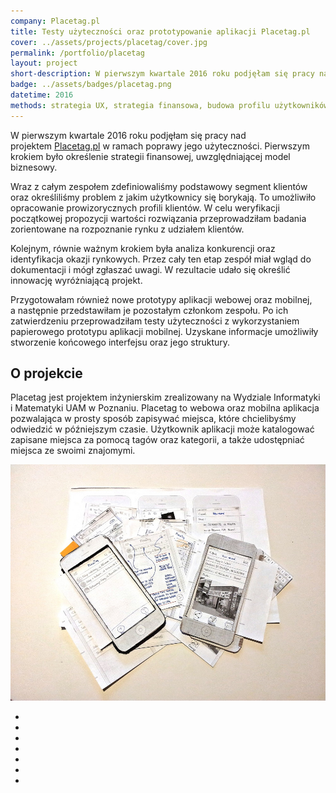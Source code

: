 ```yaml
---
company: Placetag.pl
title: Testy użyteczności oraz prototypowanie aplikacji Placetag.pl
cover: ../assets/projects/placetag/cover.jpg
permalink: /portfolio/placetag
layout: project
short-description: W pierwszym kwartale 2016 roku podjęłam się pracy nad projektem Placetag.pl w ramach poprawy jego użyteczności
badge: ../assets/badges/placetag.png
datetime: 2016
methods: strategia UX, strategia finansowa, budowa profilu użytkowników, identyfikacja kluczowych wrażeń, macierz analizy konkurencji, identyfikacja okazji rynkowych, scenariusze, sesja badania użytkowników,  testy użyteczności, grupowanie wyników, prototypowanie, strukturyzacja
---
```


<p>W pierwszym kwartale 2016 roku podjęłam się pracy nad projektem <a href="http://placetag.pl">Placetag.pl</a>&nbsp;w&nbsp;ramach poprawy jego użyteczności. Pierwszym krokiem było określenie strategii finansowej, uwzględniającej model biznesowy.</p>

<p>Wraz z&nbsp;całym zespołem zdefiniowaliśmy podstawowy segment klientów oraz określiliśmy problem z&nbsp;jakim użytkownicy się borykają. To umożliwiło opracowanie prowizorycznych profili klientów. W&nbsp;celu weryfikacji początkowej propozycji wartości rozwiązania przeprowadziłam badania zorientowane na rozpoznanie rynku z&nbsp;udziałem klientów.</p>

<p>Kolejnym, równie ważnym krokiem była analiza konkurencji oraz identyfikacja okazji rynkowych. Przez cały ten etap zespół miał wgląd do dokumentacji i&nbsp;mógł zgłaszać uwagi. W&nbsp;rezultacie udało się określić innowację wyróżniającą projekt.</p>

<p>Przygotowałam również nowe prototypy aplikacji webowej oraz mobilnej, a&nbsp;następnie przedstawiłam je pozostałym członkom zespołu. Po ich zatwierdzeniu przeprowadziłam testy użyteczności z&nbsp;wykorzystaniem papierowego prototypu aplikacji mobilnej. Uzyskane informacje umożliwiły stworzenie końcowego interfejsu oraz jego struktury.</p>

<h2>O projekcie</h2>

<p>Placetag jest projektem inżynierskim zrealizowany na Wydziale Informatyki i&nbsp;Matematyki UAM w&nbsp;Poznaniu. Placetag to webowa oraz mobilna aplikacja pozwalająca w prosty sposób zapisywać miejsca, które chcielibyśmy odwiedzić w późniejszym czasie. Użytkownik aplikacji może katalogować zapisane miejsca za pomocą tagów oraz kategorii, a&nbsp;także udostępniać miejsca ze swoimi znajomymi.</p>

<div class="project-image">
	<img class="item" src="../assets/projects/placetag/5.jpg" href="../assets/projects/placetag/5.jpg" />
</div>

<ul class="gallery">
	<li class="item" href="../assets/projects/placetag/4.jpg" style="background-image: url(../assets/projects/placetag/4.jpg);"></li>
	<li class="item" href="../assets/projects/placetag/0.jpg" style="background-image: url(../assets/projects/placetag/0.jpg);"></li>
	<li class="item" href="../assets/projects/placetag/1.jpg" style="background-image: url(../assets/projects/placetag/1.jpg);"></li>
	<li class="item" href="../assets/projects/placetag/2.jpg" style="background-image: url(../assets/projects/placetag/2.jpg);"></li>
	<li class="item" href="../assets/projects/placetag/3.jpg" style="background-image: url(../assets/projects/placetag/3.jpg);"></li>
	<li class="item" href="../assets/projects/placetag/6.jpg" style="background-image: url(../assets/projects/placetag/6.jpg);"></li>
	<li class="item" href="../assets/projects/placetag/7.jpg" style="background-image: url(../assets/projects/placetag/7.jpg);"></li>
</ul>

